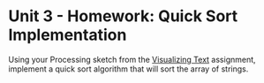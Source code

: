 # Unit 3 - Homework: Quick Sort Implementation

Using your Processing sketch from the [Visualizing Text]() assignment, implement a quick sort algorithm that will sort the array of strings.
